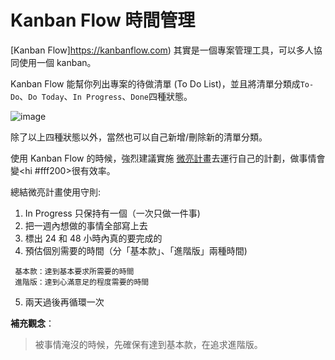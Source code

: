 # Kanban Flow 時間管理

[Kanban Flow]https://kanbanflow.com) 其實是一個專案管理工具，可以多人協同使用一個 kanban。

Kanban Flow 能幫你列出專案的待做清單 (To Do List)，並且將清單分類成`To-Do`、`Do Today`、`In Progress`、`Done`四種狀態。

![image](https://github.com/YuHong1993/LearnKanbanflow/blob/master/demo.png)

除了以上四種狀態以外，當然也可以自己新增/刪除新的清單分類。

使用 Kanban Flow 的時候，強烈建議實施 [微亮計畫](https://www.facebook.com/ShiningEyesProject/posts/1668620683252604)去運行自己的計劃，做事情會變<hi #fff200>很有效率</hi>。

總結微亮計畫使用守則:

1. In Progress 只保持有一個（一次只做一件事)
2. 把一週內想做的事情全部寫上去
3. 標出 24 和 48 小時內真的要完成的
4. 預估個別需要的時間（分「基本款」、「進階版」兩種時間)
  
```
 基本款：達到基本要求所需要的時間
 進階版：達到心滿意足的程度需要的時間
```

5. 兩天過後再循環一次

**補充觀念**：

> 被事情淹沒的時候，先確保有達到基本款，在追求進階版。
